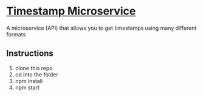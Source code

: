 
# [Timestamp Microservice](https://www.freecodecamp.org/learn/apis-and-microservices/apis-and-microservices-projects/timestamp-microservice)

A microservice (API) that allows you to get timestamps using many different formats

## Instructions
1. clone this repo
2. cd into the folder
3. npm install
4. npm start
